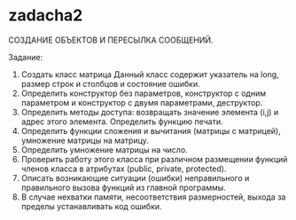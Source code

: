 # zadacha2
СОЗДАНИЕ ОБЪЕКТОВ И ПЕРЕСЫЛКА СООБЩЕНИЙ.

Задание:
1) Создать класс матрица Данный класс содержит указатель на long, размер строк и столбцов и состояние ошибки.
2) Определить конструктор без параметров, конструктор с одним параметром и конструктор с двумя параметрами, деструктор. 
3) Определить методы доступа: возвращать значение элемента (i,j) и адрес этого элемента. Определить функцию печати. 
4) Определить функции сложения и вычитания (матрицы с матрицей), умножение матрицы на матрицу. 
5) Определить умножение матрицы на число. 
6) Проверить работу этого класса при различном размещении функций членов класса в атрибутах (public, private, protected). 
7) Описать возникающие ситуации (ошибки) неправильного и правильного вызова функций из главной программы. 
8) В случае нехватки памяти, несоответствия размерностей, выхода за пределы устанавливать код ошибки.
